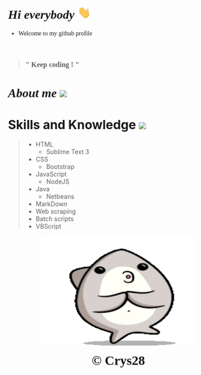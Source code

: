 <div style="font-family: Copperplate,Copperplate Gothic Light,fantasy;">

# *Hi everybody* <img src="pics/wave.gif" width="30px">  

* Welcome to my github profile

<br> 

>### " Keep coding ! " 

# *About me* <img src="https://media.tenor.com/images/502e119b9b583f14917bf80dabc06d04/tenor.gif" width="35px"> 

</div>

# Skills and Knowledge <img src="https://media.tenor.com/images/2c5534b40b189422a2c0393818451123/tenor.gif" width="40px"> 
>* HTML 
>   * Sublime Text 3
>* CSS
>    * Bootstrap
>* JavaScript
>   * NodeJS
>* Java
>    * Netbeans
>* MarkDown
>* Web scraping
>* Batch scripts
>* VBScript

<p align="center">
  <img width="350" height="250" src="pics/end.gif"><br>
</p>

<div align="center" style="font-size: 30px; font-family: Papyrus,fantasy;">
<b>&copy; Crys28</b>
</div>
